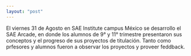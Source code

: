```yaml
---
layout: "post"
---
```

El viernes 31 de Agosto en SAE Institute campus México se desarrollo el SAE Arcade, en donde los alumnos de 9° y 11° trimestre presentaron sus conceptos y el progreso de sus proyectos de titulación. Tanto como prfesores y alumnos fueron a observar los proyectos y proveer feddback.
